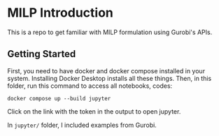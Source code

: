 # MILP Introduction

This is a repo to get familiar with MILP formulation using Gurobi's APIs.

## Getting Started

First, you need to have docker and docker compose installed in your system.
Installing Docker Desktop installs all these things.
Then, in this folder, run this command to access all notebooks, codes:

```
docker compose up --build jupyter
```

Click on the link with the token in the output to open jupyter.

In `jupyter/` folder, I included examples from Gurobi.

